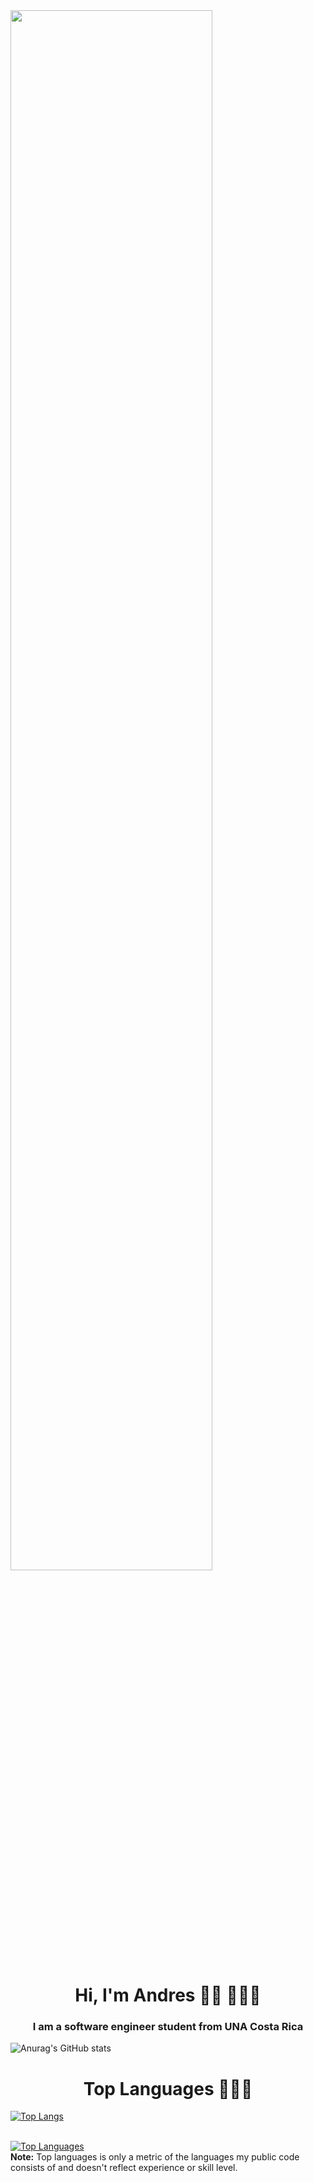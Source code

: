<img width="80%" src="https://creazilla-store.fra1.digitaloceanspaces.com/cliparts/79238/programing-clipart-md.png">

<h1 align="center">Hi, I'm Andres 👋🏾 👩🏾‍💻 </h1>
<h3 align="center">I am a software engineer  student from  UNA Costa Rica</h3>

![Anurag's GitHub stats](https://github-readme-stats.vercel.app/api?username=Andres9800&show_icons=true&theme=dracula)

<h1 align="center">Top Languages 👩🏾‍💻 </h1>

[![Top Langs](https://github-readme-stats.vercel.app/api/top-langs/?username=Andres9800&langs_count=8)](https://github.com/anuraghazra/github-readme-stats)


  <br/>
    <a [![Top Langs](https://github-readme-stats.vercel.app/api/top-langs/?username=Andres9800&langs_count=8)](https://github.com/anuraghazra/github-readme-stats) /></a>
  <a href="https://github.com/DavidTK1198/github-readme-stats"><img alt="Top Languages" src="https://github-readme-stats.vercel.app/api/top-langs/?username=DavidTK1198&layout=compact&langs_count=10" /></a>
  <br/>
  <b>Note:</b> Top languages is only a metric of the languages my public code consists of and doesn't reflect experience or skill level.
